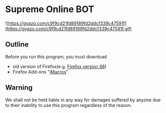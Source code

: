 # Supreme Online BOT

![https://gyazo.com/c9f9cd21fd89189fd2ddcf339c47591f](https://gyazo.com/c9f9cd21fd89189fd2ddcf339c47591f.gif)

## Outline

Before you run this program, you must download 
- old version of Firefox(e.g. [Firefox version 48](https://ftp.mozilla.org/pub/firefox/releases/48.0b9/))
- Firefox Add-ons "[iMacros](https://addons.mozilla.org/ja/firefox/addon/imacros-for-firefox/)"

## Warning

We shall not be held liable in any way for damages suffered by anyone due to their inability to use this program regardless of the reason.
